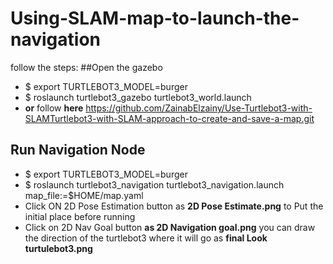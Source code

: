 # Using-SLAM-map-to-launch-the-navigation
follow the steps:
##Open the gazebo 
* $ export TURTLEBOT3_MODEL=burger
* $ roslaunch turtlebot3_gazebo turtlebot3_world.launch
* **or** follow **here** https://github.com/ZainabElzainy/Use-Turtlebot3-with-SLAMTurtlebot3-with-SLAM-approach-to-create-and-save-a-map.git
## Run Navigation Node
* $ export TURTLEBOT3_MODEL=burger
* $ roslaunch turtlebot3_navigation turtlebot3_navigation.launch map_file:=$HOME/map.yaml
 * Click ON 2D Pose Estimation button  as **2D Pose Estimate.png** to Put the initial place before running 
 * Click on 2D Nav Goal button   **as 2D Navigation goal.png** you can draw the direction of the turtlebot3  where it will go as **final Look turtulebot3.png**
